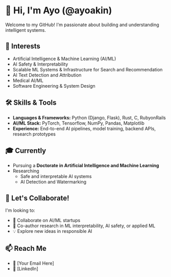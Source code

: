 # 👋 Hi, I'm Ayo (@ayoakin)

Welcome to my GitHub! I'm passionate about building and understanding intelligent systems.

## 👀 Interests
- Artificial Intelligence & Machine Learning (AI/ML)
- AI Safety & Interpretability
- Scalable ML Systems & Infrastructure for Search and Recommendation
- AI Text Detection and Attribution
- Medical AI/ML
- Software Engineering & System Design

## 🛠️ Skills & Tools
- **Languages & Frameworks:** Python (Django, Flask), Rust, C, RubyonRails
- **AI/ML Stack:** PyTorch, Tensorflow, NumPy, Pandas, Matplotlib
- **Experience:** End-to-end AI pipelines, model training, backend APIs, research prototypes

## 🎓 Currently
- Pursuing a **Doctorate in Artificial Intelligence and Machine Learning**
- Researching
  - Safe and interpretable AI systems
  - AI Detection and Watermarking 

## 🤝 Let's Collaborate!
I'm looking to:
- 🚀 Collaborate on AI/ML startups
- 📄 Co-author research in ML interpretability, AI safety, or applied ML
- 💡 Explore new ideas in responsible AI

## 📫 Reach Me
- 📧 [Your Email Here]
- 💼 [LinkedIn]

<!---
ayoakin/ayoakin is a ✨ special ✨ repository because its `README.md` (this file) appears on your GitHub profile.
You can click the Preview link to take a look at your changes.
--->
